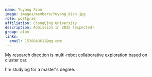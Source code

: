 ```yaml
---
name: Yuyang Xian
image: images/members/Yuyang_Xian.jpg
role: postgrad
affiliation: ChongQing University 
description: Admission in 2025 (expected) 
group: alum
links:
  email: 1538048612@qq.com
---
```


My research direction is multi-robot collaborative exploration based on cluster car. 

I'm studying for a master's degree.
